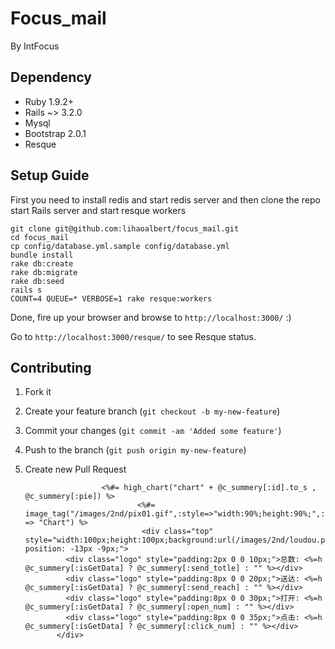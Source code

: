 # Focus_mail

By IntFocus

## Dependency

* Ruby 1.9.2+
* Rails ~> 3.2.0
* Mysql
* Bootstrap 2.0.1
* Resque

## Setup Guide

First you need to install redis and start redis server and then clone the repo start Rails server and start resque workers

    git clone git@github.com:lihaoalbert/focus_mail.git
    cd focus_mail
    cp config/database.yml.sample config/database.yml
    bundle install
    rake db:create
    rake db:migrate
    rake db:seed
    rails s
    COUNT=4 QUEUE=* VERBOSE=1 rake resque:workers

Done, fire up your browser and browse to `http://localhost:3000/` :)

Go to `http://localhost:3000/resque/` to see Resque status.

## Contributing

1. Fork it
2. Create your feature branch (`git checkout -b my-new-feature`)
3. Commit your changes (`git commit -am 'Added some feature'`)
4. Push to the branch (`git push origin my-new-feature`)
5. Create new Pull Request


    					<%#= high_chart("chart" + @c_summery[:id].to_s , @c_summery[:pie]) %>
		      					<%#= image_tag("/images/2nd/pix01.gif",:style=>"width:90%;height:90%;",:alt => "Chart") %>
		      					 <div class="top" style="width:100px;height:100px;background:url(/images/2nd/loudou.png);background-position: -13px -9px;">
                <div class="logo" style="padding:2px 0 0 10px;">总数: <%=h @c_summery[:isGetData] ? @c_summery[:send_totle] : "" %></div>
                <div class="logo" style="padding:8px 0 0 20px;">送达: <%=h @c_summery[:isGetData] ? @c_summery[:send_reach] : "" %></div>
                <div class="logo" style="padding:8px 0 0 30px;">打开: <%=h @c_summery[:isGetData] ? @c_summery[:open_num] : "" %></div>
                <div class="logo" style="padding:8px 0 0 35px;">点击: <%=h @c_summery[:isGetData] ? @c_summery[:click_num] : "" %></div>     
              </div>
